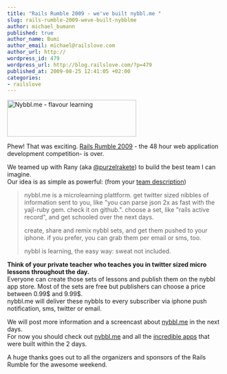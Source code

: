 ```yaml
--- 
title: "Rails Rumble 2009 - we've built nybbl.me "
slug: rails-rumble-2009-weve-built-nybblme
author: michael_bumann
published: true
author_name: Bumi
author_email: michael@railslove.com
author_url: http://
wordpress_id: 479
wordpress_url: http://blog.railslove.com/?p=479
published_at: 2009-08-25 12:41:05 +02:00
categories: 
- railslove
---
```

<a href="http://nybbl.me"><img src="http://blog.railslove.com/wp-content/uploads/2009/08/nybble-2-300x85.jpg" alt="Nybbl.me - flavour learning" title="Nybbl.me" width="300" height="85" class="size-medium wp-image-482" /></a>
<p>
Phew! That was exciting. <a href="http://railsrumble.com">Rails Rumble 2009</a> - the 48 hour web application development competition- is over.
</p>
We teamed up with Rany (aka <a href="http://twitter.com/purzelrakete">@purzelrakete</a>) to build the best team I can imagine.<br />
Our idea is as simple as powerful: (from your <a href="http://r09.railsrumble.com/teams/fuck-yeah">team description</a>)
<blockquote>
nybbl.me is a microlearning plattform. get twitter sized nibbles of information sent to you, like "you can parse json 2x as fast with the yajl-ruby gem. check it on github.". choose a set, like "rails active record", and get schooled over the next days.

create, share and remix nybbl sets, and get them pushed to your iphone. if you prefer, you can grab them per email or sms, too.

nybbl is learning, the easy way: sweat not included.

</blockquote>
<p>
<strong>Think of your private teacher who teaches you in twitter sized micro lessons throughout the day. </strong><br />
Everyone can create those sets of lessons and publish them on the nybbl app store.  Most of the sets are free but publishers can choose a price between 0.99$ and 9.99$. <br />
nybbl.me will deliver these nybbls to every subscriber via iphone push notification, sms, twitter or email. 
</p>
<p>
We will post more information and a screencast about <a href="http://nybbl.me">nybbl.me</a> in the next days. <br />
For now you should check out <a href="http://nybbl.me">nybbl.me</a> and all the <a href="http://r09.railsrumble.com/teams">incredible apps</a> that were built within the 2 days.<br />
<p>
A huge thanks goes out to all the organizers and sponsors of the Rails Rumble for the awesome weekend. 
<p>
